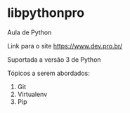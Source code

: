 # libpythonpro
Aula de Python

Link para o site https://www.dev.pro.br/

Suportada a versão 3 de Python

Tópicos a serem abordados:
1. Git
2. Virtualenv
3. Pip